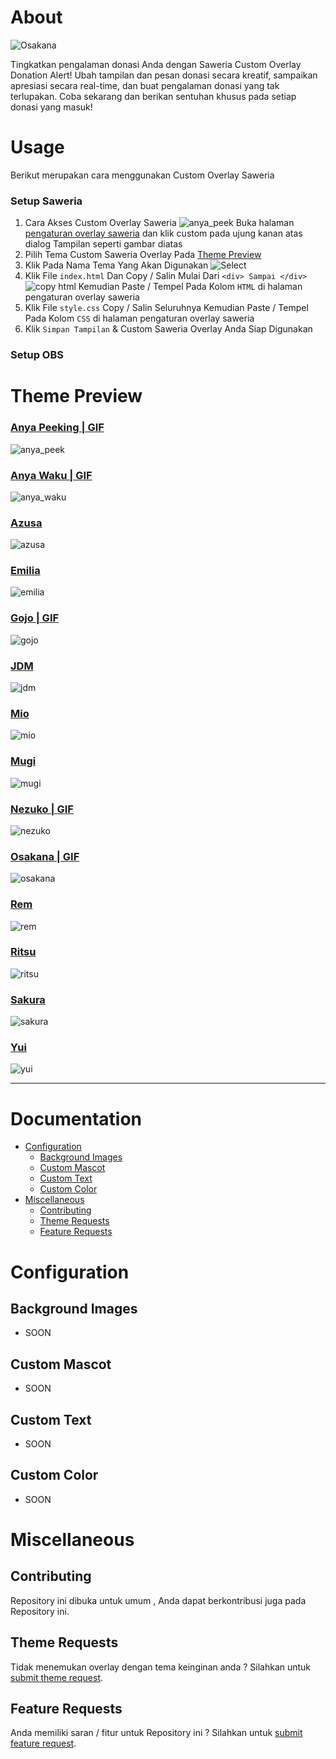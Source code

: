 # About

![Osakana](https://media.discordapp.net/attachments/972016247795515454/1126388003938508860/osakana.png)

Tingkatkan pengalaman donasi Anda dengan Saweria Custom Overlay Donation Alert! Ubah tampilan dan pesan donasi secara kreatif, sampaikan apresiasi secara real-time, dan buat pengalaman donasi yang tak terlupakan. Coba sekarang dan berikan sentuhan khusus pada setiap donasi yang masuk!

# Usage

Berikut merupakan cara menggunakan Custom Overlay Saweria

### Setup Saweria
1. Cara Akses Custom Overlay Saweria
    ![anya_peek](https://saweria.co/custom-overlay-access.png)
    Buka halaman [pengaturan overlay saweria](https://saweria.co/overlays) dan klik custom pada ujung kanan atas dialog Tampilan seperti gambar diatas
2. Pilih Tema Custom Saweria Overlay Pada [Theme Preview](#theme-preview)
3. Klik Pada Nama Tema Yang Akan Digunakan 
    ![Select](https://media.discordapp.net/attachments/972016247795515454/1126400261649338408/image.png)
4. Klik File `index.html` Dan Copy / Salin Mulai Dari `<div> Sampai </div>`
    ![copy html](https://cdn.discordapp.com/attachments/972016247795515454/1126400984889954384/image.png)
    Kemudian Paste / Tempel Pada Kolom `HTML` di halaman pengaturan overlay saweria
6. Klik File `style.css` Copy / Salin Seluruhnya Kemudian Paste / Tempel Pada Kolom `CSS` di halaman pengaturan overlay saweria
8. Klik `Simpan Tampilan` & Custom Saweria Overlay Anda Siap Digunakan 

### Setup OBS

# Theme Preview

### <a href="https://github.com/AvuxDemons/SaweriaOverlay/tree/master/template/anya_peek" target="_blank">Anya Peeking | GIF</a>

![anya_peek](https://media.discordapp.net/attachments/972016247795515454/1126384061687025714/anyapeek.png)

### <a href="https://github.com/AvuxDemons/SaweriaOverlay/tree/master/template/anya_peek" target="_blank">Anya Waku | GIF</a>

![anya_waku](https://cdn.discordapp.com/attachments/972016247795515454/1126384901869031504/anyawaku.png)

### <a href="https://github.com/AvuxDemons/SaweriaOverlay/tree/master/template/azusa" target="_blank">Azusa</a>

![azusa](https://media.discordapp.net/attachments/972016247795515454/1126388002743132240/azusa.png)

### <a href="https://github.com/AvuxDemons/SaweriaOverlay/tree/master/template/emilia" target="_blank">Emilia</a>

![emilia](https://media.discordapp.net/attachments/972016247795515454/1126388003066085446/emilia.png)

### <a href="https://github.com/AvuxDemons/SaweriaOverlay/tree/master/template/gojo" target="_blank">Gojo | GIF</a>

![gojo](https://media.discordapp.net/attachments/972016247795515454/1126388003506507806/gojo.png)

### <a href="https://github.com/AvuxDemons/SaweriaOverlay/tree/master/template/jdm" target="_blank">JDM</a>

![jdm](https://media.discordapp.net/attachments/972016247795515454/1126388005695934535/jdm.png)

### <a href="https://github.com/AvuxDemons/SaweriaOverlay/tree/master/template/mio" target="_blank">Mio</a>

![mio](https://media.discordapp.net/attachments/972016247795515454/1126388004802527242/mio.png)

### <a href="https://github.com/AvuxDemons/SaweriaOverlay/tree/master/template/mugi" target="_blank">Mugi</a>

![mugi](https://media.discordapp.net/attachments/972016247795515454/1126388004534100018/mugi.png)

### <a href="https://github.com/AvuxDemons/SaweriaOverlay/tree/master/template/nezuko" target="_blank">Nezuko | GIF</a>

![nezuko](https://media.discordapp.net/attachments/972016247795515454/1126388004248899605/nezuko.png)

### <a href="https://github.com/AvuxDemons/SaweriaOverlay/tree/master/template/osakana" target="_blank">Osakana | GIF</a>

![osakana](https://media.discordapp.net/attachments/972016247795515454/1126388003938508860/osakana.png)

### <a href="https://github.com/AvuxDemons/SaweriaOverlay/tree/master/template/rem" target="_blank">Rem</a>

![rem](https://media.discordapp.net/attachments/972016247795515454/1126388125967601726/rem.png)

### <a href="https://github.com/AvuxDemons/SaweriaOverlay/tree/master/template/ritsu" target="_blank">Ritsu</a>

![ritsu](https://media.discordapp.net/attachments/972016247795515454/1126388125585907743/ritsu.png)

### <a href="https://github.com/AvuxDemons/SaweriaOverlay/tree/master/template/sakura" target="_blank">Sakura</a>

![sakura](https://media.discordapp.net/attachments/972016247795515454/1126388125275541584/sakura.png)

### <a href="https://github.com/AvuxDemons/SaweriaOverlay/tree/master/template/yui" target="_blank">Yui</a>

![yui](https://media.discordapp.net/attachments/972016247795515454/1126388126332502047/yui.png)

---

# Documentation
* [Configuration](#configuration)
    - [Background Images](#background-images)
    - [Custom Mascot](#custom-mascot)
    - [Custom Text](#custom-text)
    - [Custom Color](#custom-color)
* [Miscellaneous](#miscellaneous)
    - [Contributing](#contributing)
    - [Theme Requests](#theme-requests)
    - [Feature Requests](#contributions)
# Configuration

## Background Images

* SOON

## Custom Mascot

* SOON

## Custom Text

* SOON

## Custom Color

* SOON
# Miscellaneous

## Contributing

Repository ini dibuka untuk umum , Anda dapat berkontribusi juga pada Repository ini.

## Theme Requests

Tidak menemukan overlay dengan tema keinginan anda ? Silahkan untuk [submit theme request](https://github.com/AvuxDemons/SaweriaOverlay/issues).

## Feature Requests

Anda memiliki saran / fitur untuk Repository ini ? Silahkan untuk [submit feature request](https://github.com/AvuxDemons/SaweriaOverlay/issues).
